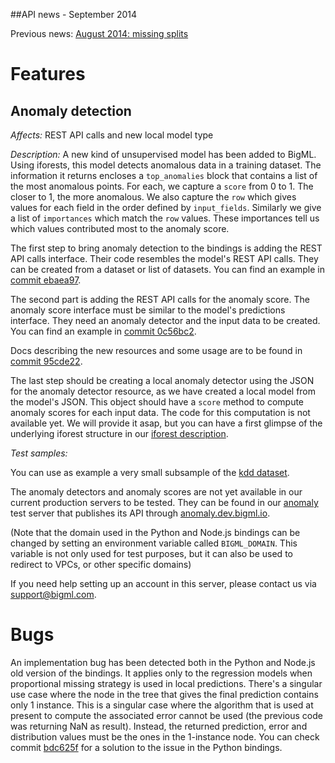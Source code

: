 ##API news - September 2014

Previous news: [August 2014: missing splits](archive/news_201408.md)

Features
========

Anomaly detection
-----------------


*Affects:* REST API calls and new local model type

*Description:* A new kind of unsupervised model has been added to BigML.
Using iforests, this
model detects anomalous data in a training dataset.  The
information it returns encloses a `top_anomalies` block
that contains a list of the most anomalous
points. For each, we capture a `score` from 0 to 1.  The closer to 1,
the more anomalous. We also capture the `row` which gives values for
each field in the order defined by `input_fields`.  Similarly we give
a list of `importances` which match the `row` values.  These
importances tell us which values contributed most to the anomaly
score.

The first step to bring anomaly detection to the bindings is adding the
REST API calls interface. Their code resembles the model's REST API calls.
They can be created from a dataset or list of datasets. You can find an
example in 
[commit ebaea97](https://github.com/bigmlcom/python/commit/ebaea97a5d5eae32b0f4440716d3a97ee37a829e).

The second part is adding the REST API calls for the anomaly score. The anomaly
score interface must be similar to the model's predictions interface. They need
an anomaly detector and the input data to be created. You can find an example
in [commit 0c56bc2](https://github.com/bigmlcom/python/commit/0c56bc2000c40be7102f4ccaa92188397d209345).

Docs describing the new resources and some usage are to be found in [commit 95cde22](https://github.com/mmerce/python/commit/95cde228bbd7e0f016e6a7a8b7ddcbeff3dbda72).

The last step should be creating a local anomaly detector using the JSON for
the anomaly detector resource, as we have created a local model from the
model's JSON. This object should have a `score` method to compute anomaly
scores for each input data. The code for this computation is not available yet.
We will provide it asap, but you can have a first glimpse of the underlying
iforest structure in our [iforest description](iforest.md).

*Test samples:*

You can use as example a very small subsample of the
[kdd dataset](data/tiny_kdd.csv).

The anomaly detectors and anomaly scores are not yet available in our current
production servers to be tested. They can be found in our
[anomaly](https://anomaly.dev.bigml.com/) test server that publishes its API
through [anomaly.dev.bigml.io](https://anomaly.dev.bigml.io/). 

(Note that the domain used
in the Python and Node.js bindings can be changed by setting an environment
variable called `BIGML_DOMAIN`. This variable is not only used for test
purposes, but it can also be used to redirect to VPCs, or other specific
domains)

If you need help setting up an account in this server, please contact us via
[support@bigml.com](support@bigml.com).


Bugs
====

An implementation bug has been detected both in the Python and Node.js old
version of the bindings. It applies only to the regression models when
proportional missing strategy is used in local predictions. There's a singular
use case where the node in the tree that gives the final prediction contains
only 1 instance. This is a singular case where the algorithm that is used
at present to compute the associated error cannot be used (the previous code
was returning NaN as result). Instead, the
returned prediction, error and distribution values must be the ones in the
1-instance node. You can check commit
[bdc625f](https://github.com/bigmlcom/python/commit/bdc625fe4ea0ba84c265e5cf7545c10595f86b95)
for a solution to the issue in the Python bindings.
